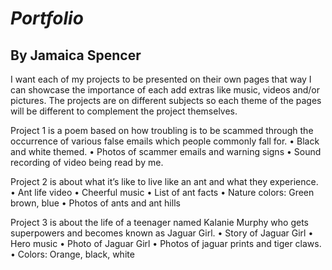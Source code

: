 # *Portfolio*

## By Jamaica Spencer


I want each of my projects to be presented on their own pages that way I can showcase the importance of each add extras like music, videos and/or pictures. The projects are on different subjects so each theme of the pages will be different to complement the project themselves.


Project 1 is a poem based on how troubling is to be scammed through the occurrence of various false emails which people commonly fall for.
•	Black and white themed.
•	Photos of scammer emails and warning signs
•	Sound recording of video being read by me.

Project 2 is about what it’s like to live like an ant and what they experience.
•	Ant life video
•	Cheerful music
•	List of ant facts
•	Nature colors: Green brown, blue
•	Photos of ants and ant hills

Project 3 is about the life of a teenager named Kalanie Murphy who gets superpowers and becomes known as Jaguar Girl.
•	Story of Jaguar Girl
•	Hero music
•	Photo of Jaguar Girl
•	Photos of jaguar prints and tiger claws.
•	Colors: Orange, black, white
